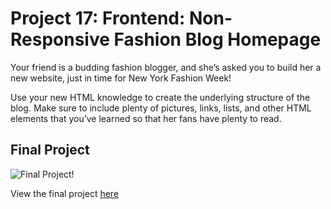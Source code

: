 # Project 17: Frontend: Non-Responsive Fashion Blog Homepage

Your friend is a budding fashion blogger, and she’s asked you to build her a new website, just in time for New York Fashion Week!

Use your new HTML knowledge to create the underlying structure of the blog. Make sure to include plenty of pictures, links, lists, and other HTML elements that you’ve learned so that her fans have plenty to read.




## Final Project 


![Final Project!](https://github.com/osita-igwe/17.fashionBlog-frontend-homepage/blob/main/blog.gif)<br>

View the final project [here](https://oigwe-frx.github.io/web_fashionBlogHomepage/)
